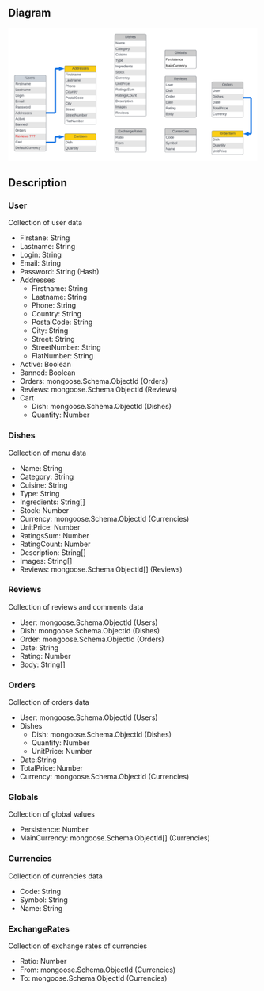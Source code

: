 ## Diagram

![Diagram](/Documentation/Diagram/files/diagram.png)

## Description
 
### **User**

Collection of user data

- Firstane: String
- Lastname: String
- Login: String
- Email: String 
- Password: String (Hash)
- Addresses
  - Firstname: String
  - Lastname: String
  - Phone: String
  - Country: String
  - PostalCode: String
  - City: String
  - Street: String
  - StreetNumber: String
  - FlatNumber: String
- Active: Boolean
- Banned: Boolean
- Orders: mongoose.Schema.ObjectId (Orders)
- Reviews: mongoose.Schema.ObjectId (Reviews)
- Cart
  - Dish: mongoose.Schema.ObjectId (Dishes)
  - Quantity: Number

### **Dishes**

Collection of menu data

- Name: String
- Category: String
- Cuisine: String
- Type: String
- Ingredients: String[]
- Stock: Number
- Currency: mongoose.Schema.ObjectId (Currencies)
- UnitPrice: Number
- RatingsSum: Number
- RatingCount: Number
- Description: String[]
- Images: String[]
- Reviews: mongoose.Schema.ObjectId[] (Reviews)

### **Reviews**

Collection of reviews and comments data

- User: mongoose.Schema.ObjectId (Users)
- Dish: mongoose.Schema.ObjectId (Dishes)
- Order: mongoose.Schema.ObjectId (Orders)
- Date: String
- Rating: Number
- Body: String[]

### **Orders**

Collection of orders data

- User: mongoose.Schema.ObjectId (Users)
- Dishes
  - Dish: mongoose.Schema.ObjectId (Dishes)
  - Quantity: Number
  - UnitPrice: Number
- Date:String
- TotalPrice: Number
- Currency: mongoose.Schema.ObjectId (Currencies)

### **Globals**

Collection of global values

- Persistence: Number
- MainCurrency: mongoose.Schema.ObjectId[] (Currencies)

### **Currencies**

Collection of currencies data

- Code: String
- Symbol: String
- Name: String

### **ExchangeRates**

Collection of exchange rates of currencies

- Ratio: Number
- From: mongoose.Schema.ObjectId (Currencies)
- To: mongoose.Schema.ObjectId (Currencies)
